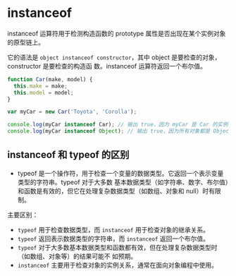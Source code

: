 # instanceof

instanceof 运算符用于检测构造函数的 prototype 属性是否出现在某个实例对象的原型链上。

它的语法是 `object instanceof constructor`，其中 object 是要检查的对象，constructor 是要检查的构造函
数。instanceof 运算符返回一个布尔值。

```js
function Car(make, model) {
  this.make = make;
  this.model = model;
}

var myCar = new Car('Toyota', 'Corolla');

console.log(myCar instanceof Car); // 输出 true，因为 myCar 是 Car 的实例
console.log(myCar instanceof Object); // 输出 true，因为所有对象都是 Object 的实例
```

## instanceof 和 typeof 的区别

- typeof 是一个操作符，用于检查一个变量的数据类型。它返回一个表示变量类型的字符串。typeof 对于大多数
  基本数据类型（如字符串、数字、布尔值）和函数是有效的，但它在处理复杂数据类型（如数组、对象和
  null）时有限制。

主要区别：

- `typeof` 用于检查数据类型，而 `instanceof` 用于检查对象的继承关系。
- `typeof` 返回表示数据类型的字符串，而 `instanceof` 返回一个布尔值。
- `typeof` 对于大多数基本数据类型和函数都有效，但在处理复杂数据类型时（如数组、对象等）的结果可能不
  如预期。
- `instanceof` 主要用于检查对象的实例关系，通常在面向对象编程中使用。
